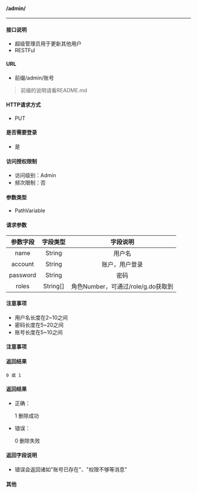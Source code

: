 #### /admin/
---------------------------

#### 接口说明
- 超级管理员用于更新其他用户
- RESTFul

#### URL
- 前缀/admin/账号

>前缀的说明请看README.md

#### HTTP请求方式
- PUT

#### 是否需要登录
- 是

#### 访问授权限制
- 访问级别：Admin
- 频次限制：否

#### 参数类型
- PathVariable

#### 请求参数
|参数字段|字段类型|字段说明|
|:----------:|:--------:|:---------:|
|name|String|用户名|
|account|String|账户，用户登录|
|password|String|密码|
|roles|String[]|角色Number，可通过/role/g.do获取到|

#### 注意事项
- 用户名长度在2~10之间
- 密码长度在5~20之间
- 账号长度在5~10之间

#### 注意事项


#### 返回结果

    0 或 1

#### 返回结果
- 正确：

    1 删除成功


- 错误：

    0 删除失败

#### 返回字段说明
- 错误会返回诸如"账号已存在"、"权限不够等消息"

#### 其他